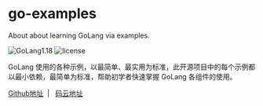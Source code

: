 # go-examples
About about learning GoLang via examples.


![GoLang1.18](https://img.shields.io/badge/GoLang-1.18-brightgreen.svg)
![license](https://img.shields.io/badge/license-MPL--2.0-blue.svg)

GoLang 使用的各种示例，以最简单、最实用为标准，此开源项目中的每个示例都以最小依赖，最简单为标准，帮助初学者快速掌握 GoLang 各组件的使用。



 [Github地址](https://github.com/Rodert/go-examples) &nbsp;| &nbsp; [码云地址](https://gitee.com/rodert/go-examples)
